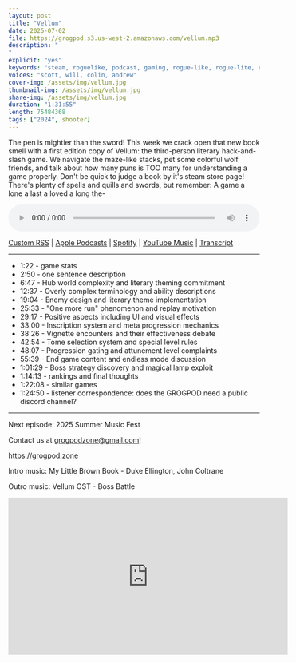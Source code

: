 ```yaml
---
layout: post
title: "Vellum"
date: 2025-07-02
file: https://grogpod.s3.us-west-2.amazonaws.com/vellum.mp3
description: "
"
explicit: "yes" 
keywords: "steam, roguelike, podcast, gaming, rogue-like, rogue-lite, roguelite, vellum, james joyce, library, hack and slash"
voices: "scott, will, colin, andrew"
cover-img: /assets/img/vellum.jpg
thumbnail-img: /assets/img/vellum.jpg
share-img: /assets/img/vellum.jpg
duration: "1:31:55"
length: 75484368   
tags: ["2024", shooter]
---
```


The pen is mightier than the sword! This week we crack open that new book smell with a first edition copy of Vellum: the third-person literary hack-and-slash game. We navigate the maze-like stacks, pet some colorful wolf friends, and talk about how many puns is TOO many for understanding a game properly. Don't be quick to judge a book by it's steam store page! There's plenty of spells and quills and swords, but remember: A game a lone a last a loved a long the-

<div class="container">
  <audio controls style="width: 100%;">
    <source src="https://grogpod.s3.us-west-2.amazonaws.com/vellum.mp3">
  </audio>
</div>

[Custom RSS](https://grogpod.zone/feed.xml) | [Apple Podcasts](https://podcasts.apple.com/us/podcast/vellum/id1650474911?i=1000715392460) | [Spotify](https://open.spotify.com/episode/3XD6pmAuD2b4k1xpxrmg11) | [YouTube Music](https://music.youtube.com/playlist?list=PL-ShOmyMvd4jYFChE6tgj0JYG8RKK4xe0) | [Transcript](https://github.com/ScottBurger/going_rogue_podcast/blob/master/docs/transcripts/vellum.txt)

---
* 1:22 - game stats
* 2:50 - one sentence description
* 6:47 - Hub world complexity and literary theming commitment
* 12:37 - Overly complex terminology and ability descriptions
* 19:04 - Enemy design and literary theme implementation
* 25:33 - "One more run" phenomenon and replay motivation
* 29:17 - Positive aspects including UI and visual effects
* 33:00 - Inscription system and meta progression mechanics
* 38:26 - Vignette encounters and their effectiveness debate
* 42:54 - Tome selection system and special level rules
* 48:07 - Progression gating and attunement level complaints
* 55:39 - End game content and endless mode discussion
* 1:01:29 - Boss strategy discovery and magical lamp exploit
* 1:14:13 - rankings and final thoughts
* 1:22:08 - similar games
* 1:24:50 - listener correspondence: does the GROGPOD need a public discord channel?
---

Next episode: 2025 Summer Music Fest

Contact us at grogpodzone@gmail.com!

https://grogpod.zone

Intro music: My Little Brown Book - Duke Ellington, John Coltrane

Outro music: Vellum OST - Boss Battle 


<div class="embed-responsive embed-responsive-16by9">
<iframe width="560" height="315" src="https://www.youtube.com/embed/_3rk8v2VCy4" title="YouTube video player" frameborder="0" allow="accelerometer; autoplay; clipboard-write; encrypted-media; gyroscope; picture-in-picture" allowfullscreen></iframe>
</div>
